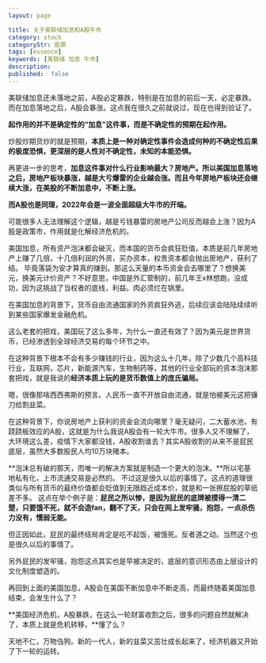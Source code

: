 ```yaml
---
layout: page

title: 关于美联储加息和A股牛市
category: stock
categoryStr: 股票
tags: [essence]
keywords: [美联储 加息 牛市]
description:
published:  false
---
```


美联储加息还未落地之前，A股必定暴跌，特别是在加息的前后一天，必定暴跌。而在加息落地之后，A股会暴涨。这点我在很久之前就说过，现在也得到验证了。

**起作用的并不是确定性的“加息”这件事，而是不确定性的预期在起作用。**

炒股炒期货炒的就是预期，**本质上是一种对确定性事件会造成何种的不确定性后果的极度恐惧，更深层的是人性对不确定性，未知的本能恐惧。**

再更进一步的思考，**加息这件事对什么行业影响最大？房地产。所以美国加息落地之后，房地产板块暴涨，越是大亏爆雷的企业越会涨。而且今年房地产板块还会继续大涨，在美股的不断加息中，不断上涨。**

**而A股也是同理，2022年会是一波全面超级大牛市的开端。**

可能很多人无法理解这个逻辑，越是亏钱暴雷的房地产公司反而越会上涨？因为A股是政策市，作用就是化解经济危机的。

美国加息，所有资产泡沫都会破灭，而本国的货币会疯狂贬值，本质是前几年房地产上赚了几倍，十几倍利润的外资，买办资本，权贵资本都会抛出房地产，获利了结。
毕竟落袋为安才算真的赚到。那这么天量的本币资金会去哪里了？想换美元，换美元计价资产？不好意思，中国是外汇管制的，前几年王x林想跑，没成功，因为这挑战了当权者的底线，利益。肉必须烂在锅里。

在美国加息的背景下，货币自由流通国家的外资疯狂外逃，后续应该会陆陆续续听到某些国家爆发金融危机。

这么老套的把戏，美国玩了这么多年，为什么一直还有效了？因为美元是世界货币，已经渗透到全球经济交易的每个环节之中。

在这种背景下根本不会有多少赚钱的行业，因为这么十几年，除了少数几个高科技行业，互联网，芯片，新能源汽车，生物制药等，其他的行业全部玩的资本泡沫那套把戏，就是我说的**经济本质上玩的是货币数值上的庞氏骗局。**

嗯，很像那啥西西弗斯的预言。人民币一直不开放自由流通，就是怕被美元这把镰刀给割韭菜。

在这种背景下，你说房地产上获利的资金会流向哪里？毫无疑问，二大蓄水池，有跷跷板效应的A股，这就是为什么我说A股会有一轮大牛市。很多人又不理解了，大环境这么差，疫情下大家都没钱，A股收割谁去？其实A股收割的从来不是屁民底层，虽然大多数股民人均10万块赌本。

**泡沫总有破的那天，而唯一的解决方案就是制造一个更大的泡沫。**所以宅基地私有化，上市流通交易是必然的。
不过这是很久以后的事情了。这点的道理很类似与所有货币的最终价值都会贬值到无限趋近成本价，就是和一张擦屁股的草纸差不多。
这点在举个例子是：**屁民之所以惨，是因为屁民的底牌被摸得一清二楚，只要饿不死，就不会造fan，翻不了天，只会在网上发牢骚，抱怨，一点杀伤力没有，懦弱无能。**

但正因如此，屁民的最终结局肯定是吃不起饭，被饿死。反者道之动。当然这个也是很久以后的事情了。

另外屁民的发牢骚，抱怨这点其实也是早被决定的，底层的意识形态由上层设计的文化制度塑造的。

再回到上面的美国加息，A股会在美国不断加息中不断走高，而最终随着美国加息结束，会发生什么了？

**美国经济危机，A股暴跌，在这么一轮财富收割之后，很多的问题自然就解决了，本质上就是危机转移，**懂了么？

天地不仁，万物刍狗。新的一代人，新的韭菜又茁壮成长起来了，经济机器又开始了下一轮的运转。